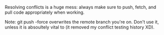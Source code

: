 Resolving conflicts is a huge mess: always make sure to push, fetch, and 
pull code appropriately when working.

Note: git push -force overwrites the remote branch you're on. Don't use 
it, unless it is absoultely vital to (it removed my conflict testing history XD).
